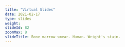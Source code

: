 ```yaml
---
title: "Virtual Slides"
date: 2021-02-17
type: slides
weight:
slideId: 82
zoomMax: 8
slideTitle: Bone marrow smear. Human. Wright's stain.
---
```

